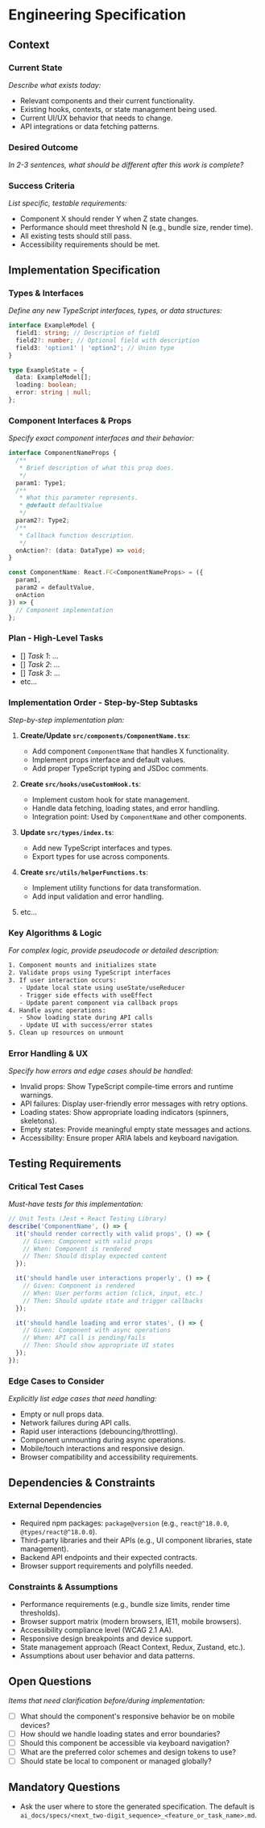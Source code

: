 # Engineering Specification

## Context

### Current State

*Describe what exists today:*

- Relevant components and their current functionality.
- Existing hooks, contexts, or state management being used.
- Current UI/UX behavior that needs to change.
- API integrations or data fetching patterns.

### Desired Outcome

*In 2-3 sentences, what should be different after this work is complete?*

### Success Criteria

*List specific, testable requirements:*

- Component X should render Y when Z state changes.
- Performance should meet threshold N (e.g., bundle size, render time).
- All existing tests should still pass.
- Accessibility requirements should be met.

## Implementation Specification

### Types & Interfaces

*Define any new TypeScript interfaces, types, or data structures:*

```typescript
interface ExampleModel {
  field1: string; // Description of field1
  field2?: number; // Optional field with description
  field3: 'option1' | 'option2'; // Union type
}

type ExampleState = {
  data: ExampleModel[];
  loading: boolean;
  error: string | null;
};
```

### Component Interfaces & Props

*Specify exact component interfaces and their behavior:*

```typescript
interface ComponentNameProps {
  /**
   * Brief description of what this prop does.
   */
  param1: Type1;
  /**
   * What this parameter represents.
   * @default defaultValue
   */
  param2?: Type2;
  /**
   * Callback function description.
   */
  onAction?: (data: DataType) => void;
}

const ComponentName: React.FC<ComponentNameProps> = ({
  param1,
  param2 = defaultValue,
  onAction
}) => {
  // Component implementation
};
```

### Plan - High-Level Tasks

- [] *Task 1*: ...
- [] *Task 2*: ...
- [] *Task 3*: ...
- etc...

### Implementation Order - Step-by-Step Subtasks

*Step-by-step implementation plan:*

1. **Create/Update `src/components/ComponentName.tsx`**:
   - Add component `ComponentName` that handles X functionality.
   - Implement props interface and default values.
   - Add proper TypeScript typing and JSDoc comments.

2. **Create `src/hooks/useCustomHook.ts`**:
   - Implement custom hook for state management.
   - Handle data fetching, loading states, and error handling.
   - Integration point: Used by `ComponentName` and other components.

3. **Update `src/types/index.ts`**:
   - Add new TypeScript interfaces and types.
   - Export types for use across components.

4. **Create `src/utils/helperFunctions.ts`**:
   - Implement utility functions for data transformation.
   - Add input validation and error handling.

5. etc...

### Key Algorithms & Logic

*For complex logic, provide pseudocode or detailed description:*

```txt
1. Component mounts and initializes state
2. Validate props using TypeScript interfaces
3. If user interaction occurs:
   - Update local state using useState/useReducer
   - Trigger side effects with useEffect
   - Update parent component via callback props
4. Handle async operations:
   - Show loading state during API calls
   - Update UI with success/error states
5. Clean up resources on unmount
```

### Error Handling & UX

*Specify how errors and edge cases should be handled:*

- Invalid props: Show TypeScript compile-time errors and runtime warnings.
- API failures: Display user-friendly error messages with retry options.
- Loading states: Show appropriate loading indicators (spinners, skeletons).
- Empty states: Provide meaningful empty state messages and actions.
- Accessibility: Ensure proper ARIA labels and keyboard navigation.

## Testing Requirements

### Critical Test Cases

*Must-have tests for this implementation:*

```typescript
// Unit Tests (Jest + React Testing Library)
describe('ComponentName', () => {
  it('should render correctly with valid props', () => {
    // Given: Component with valid props
    // When: Component is rendered
    // Then: Should display expected content
  });

  it('should handle user interactions properly', () => {
    // Given: Component is rendered
    // When: User performs action (click, input, etc.)
    // Then: Should update state and trigger callbacks
  });

  it('should handle loading and error states', () => {
    // Given: Component with async operations
    // When: API call is pending/fails
    // Then: Should show appropriate UI states
  });
});
```

### Edge Cases to Consider

*Explicitly list edge cases that need handling:*

- Empty or null props data.
- Network failures during API calls.
- Rapid user interactions (debouncing/throttling).
- Component unmounting during async operations.
- Mobile/touch interactions and responsive design.
- Browser compatibility and accessibility requirements.

## Dependencies & Constraints

### External Dependencies

- Required npm packages: `package@version` (e.g., `react@^18.0.0`, `@types/react@^18.0.0`).
- Third-party libraries and their APIs (e.g., UI component libraries, state management).
- Backend API endpoints and their expected contracts.
- Browser support requirements and polyfills needed.

### Constraints & Assumptions

- Performance requirements (e.g., bundle size limits, render time thresholds).
- Browser support matrix (modern browsers, IE11, mobile browsers).
- Accessibility compliance level (WCAG 2.1 AA).
- Responsive design breakpoints and device support.
- State management approach (React Context, Redux, Zustand, etc.).
- Assumptions about user behavior and data patterns.

## Open Questions

*Items that need clarification before/during implementation:*

- [ ] What should the component's responsive behavior be on mobile devices?
- [ ] How should we handle loading states and error boundaries?
- [ ] Should this component be accessible via keyboard navigation?
- [ ] What are the preferred color schemes and design tokens to use?
- [ ] Should state be local to component or managed globally?

## Mandatory Questions

- Ask the user where to store the generated specification. The default is `ai_docs/specs/<next_two-digit_sequence>_<feature_or_task_name>.md`.
